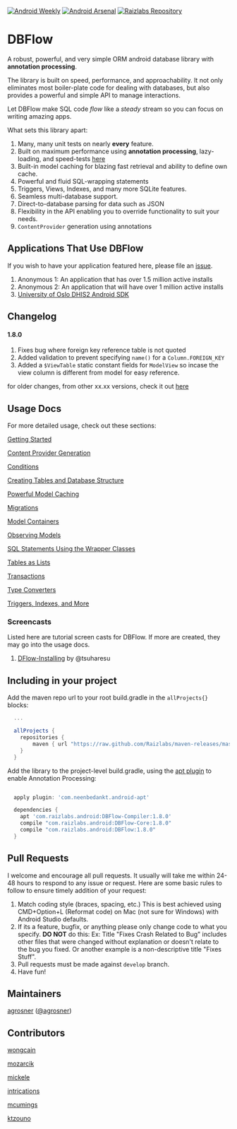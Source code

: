 [![Android Weekly](http://img.shields.io/badge/Android%20Weekly-%23129-2CB3E5.svg?style=flat)](http://androidweekly.net/issues/issue-129)
[![Android Arsenal](https://img.shields.io/badge/Android%20Arsenal-DBFlow-brightgreen.svg?style=flat)](https://android-arsenal.com/details/1/1134)
[![Raizlabs Repository](http://img.shields.io/badge/Raizlabs%20Repository-1.8.0-blue.svg?style=flat)](https://github.com/Raizlabs/maven-releases)

DBFlow
======

A robust, powerful, and very simple ORM android database library with **annotation processing**.

The library is built on speed, performance, and approachability. It not only eliminates most boiler-plate code for dealing with databases, but also provides a powerful and simple API to manage interactions.

Let DBFlow make SQL code _flow_ like a _steady_ stream so you can focus on writing
amazing apps.

What sets this library apart:
  1. Many, many unit tests on nearly __every__ feature.
  2. Built on maximum performance using **annotation processing**, lazy-loading, and speed-tests [here](https://github.com/Raizlabs/AndroidDatabaseLibraryComparison)
  3. Built-in model caching for blazing fast retrieval and ability to define own
  cache.
  3. Powerful and fluid SQL-wrapping statements
  4. Triggers, Views, Indexes, and many more SQLite features.
  5. Seamless multi-database support.
  6. Direct-to-database parsing for data such as JSON
  7. Flexibility in the API enabling you to override functionality to suit your needs.
  8. ```ContentProvider``` generation using annotations

## Applications That Use DBFlow

If you wish to have your application featured here, please file an [issue](https://github.com/Raizlabs/DBFlow/issues).

1. Anonymous 1: An application that has over 1.5 million active installs
2. Anonymous 2: An application that will have over 1 million active installs
3. [University of Oslo DHIS2 Android SDK](https://github.com/dhis2/dhis2-android-sdk)

## Changelog

#### 1.8.0
1. Fixes bug where foreign key reference table is not quoted
2. Added validation to prevent specifying `name()` for a `Column.FOREIGN_KEY`
3. Added a `$ViewTable` static constant fields for `ModelView` so incase the view column is different from model for easy reference.

for older changes, from other xx.xx versions, check it out [here](https://github.com/Raizlabs/DBFlow/wiki)

## Usage Docs

For more detailed usage, check out these sections:

[Getting Started](https://github.com/Raizlabs/DBFlow/blob/master/usage/GettingStarted.md)

[Content Provider Generation](https://github.com/Raizlabs/DBFlow/blob/master/usage/ContentProviderGenerators.md)

[Conditions](https://github.com/Raizlabs/DBFlow/blob/master/usage/Conditions.md)

[Creating Tables and Database Structure](https://github.com/Raizlabs/DBFlow/blob/master/usage/DBStructure.md)

[Powerful Model Caching](https://github.com/Raizlabs/DBFlow/blob/master/usage/ModelCaching.md)

[Migrations](https://github.com/Raizlabs/DBFlow/blob/master/usage/Migrations.md)

[Model Containers](https://github.com/Raizlabs/DBFlow/blob/master/usage/ModelContainers.md)

[Observing Models](https://github.com/Raizlabs/DBFlow/blob/master/usage/ObservableModels.md)

[SQL Statements Using the Wrapper Classes](https://github.com/Raizlabs/DBFlow/blob/master/usage/SQLQuery.md)

[Tables as Lists](https://github.com/Raizlabs/DBFlow/blob/master/usage/TableList.md)

[Transactions](https://github.com/Raizlabs/DBFlow/blob/master/usage/Transactions.md)

[Type Converters](https://github.com/Raizlabs/DBFlow/blob/master/usage/TypeConverters.md)

[Triggers, Indexes, and More](https://github.com/Raizlabs/DBFlow/blob/master/usage/TriggersIndexesAndMore.md)

### Screencasts

Listed here are tutorial screen casts for DBFlow. If more are created, they may go into the usage docs.

1. [DFlow-Installing](https://www.youtube.com/watch?v=UveI8_wfEoU) by @tsuharesu


## Including in your project

Add the maven repo url to your root build.gradle in the ```allProjects{}``` blocks:

```groovy
  ...

  allProjects {
    repositories {
        maven { url "https://raw.github.com/Raizlabs/maven-releases/master/releases" }
    }
  }


```

Add the library to the project-level build.gradle, using the [apt plugin](https://bitbucket.org/hvisser/android-apt) to enable Annotation Processing:

```groovy

  apply plugin: 'com.neenbedankt.android-apt'

  dependencies {
    apt 'com.raizlabs.android:DBFlow-Compiler:1.8.0'
    compile "com.raizlabs.android:DBFlow-Core:1.8.0"
    compile "com.raizlabs.android:DBFlow:1.8.0"
  }

```

## Pull Requests

I welcome and encourage all pull requests. It usually will take me within 24-48 hours to respond to any issue or request. Here are some basic rules to follow to ensure timely addition of your request:
  1. Match coding style (braces, spacing, etc.) This is best achieved using CMD+Option+L (Reformat code) on Mac (not sure for Windows) with Android Studio defaults.
  2. If its a feature, bugfix, or anything please only change code to what you specify.
   **DO NOT** do this: Ex: Title "Fixes Crash Related to Bug" includes other files that were changed without explanation or doesn't relate to the bug you fixed. Or another example is a non-descriptive title "Fixes Stuff".
  3. Pull requests must be made against ```develop``` branch.
  4. Have fun!


## Maintainers

[agrosner](https://github.com/agrosner) ([@agrosner](https://www.twitter.com/agrosner))

## Contributors

[wongcain](https://github.com/wongcain)

[mozarcik](https://github.com/mozarcik)

[mickele](https://github.com/mickele)

[intrications](https://github.com/intrications)

[mcumings](https://github.com/mcumings)

[ktzouno](https://github.com/ktzouno)
